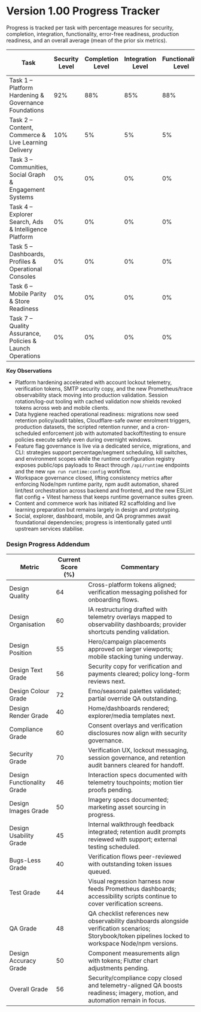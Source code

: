 # Version 1.00 Progress Tracker

Progress is tracked per task with percentage measures for security, completion, integration, functionality, error-free readiness, production readiness, and an overall average (mean of the prior six metrics).

| Task | Security Level | Completion Level | Integration Level | Functionality Level | Error-Free Level | Production Level | Overall Level |
| --- | --- | --- | --- | --- | --- | --- | --- |
| Task 1 – Platform Hardening & Governance Foundations | 92% | 88% | 85% | 88% | 89% | 88% | 88% |
| Task 2 – Content, Commerce & Live Learning Delivery | 10% | 5% | 5% | 5% | 5% | 0% | 5% |
| Task 3 – Communities, Social Graph & Engagement Systems | 0% | 0% | 0% | 0% | 0% | 0% | 0% |
| Task 4 – Explorer Search, Ads & Intelligence Platform | 0% | 0% | 0% | 0% | 0% | 0% | 0% |
| Task 5 – Dashboards, Profiles & Operational Consoles | 0% | 0% | 0% | 0% | 0% | 0% | 0% |
| Task 6 – Mobile Parity & Store Readiness | 0% | 0% | 0% | 0% | 0% | 0% | 0% |
| Task 7 – Quality Assurance, Policies & Launch Operations | 0% | 0% | 0% | 0% | 0% | 0% | 0% |

**Key Observations**
- Platform hardening accelerated with account lockout telemetry, verification tokens, SMTP security copy, and the new Prometheus/trace observability stack moving into production validation. Session rotation/log-out tooling with cached validation now shields revoked tokens across web and mobile clients.
- Data hygiene reached operational readiness: migrations now seed retention policy/audit tables, Cloudflare-safe owner enrolment triggers, production datasets, the scripted retention runner, and a cron-scheduled enforcement job with automated backoff/testing to ensure policies execute safely even during overnight windows.
- Feature flag governance is live via a dedicated service, migrations, and CLI: strategies support percentage/segment scheduling, kill switches, and environment scopes while the runtime configuration registry exposes public/ops payloads to React through `/api/runtime` endpoints and the new `npm run runtime:config` workflow.
- Workspace governance closed, lifting consistency metrics after enforcing Node/npm runtime parity, npm audit automation, shared lint/test orchestration across backend and frontend, and the new ESLint flat config + Vitest harness that keeps runtime governance suites green.
- Content and commerce work has initiated R2 scaffolding and live learning preparation but remains largely in design and prototyping.
- Social, explorer, dashboard, mobile, and QA programmes await foundational dependencies; progress is intentionally gated until upstream services stabilise.

### Design Progress Addendum
| Metric | Current Score (%) | Commentary |
| --- | --- | --- |
| Design Quality | 64 | Cross-platform tokens aligned; verification messaging polished for onboarding flows. |
| Design Organisation | 60 | IA restructuring drafted with telemetry overlays mapped to observability dashboards; provider shortcuts pending validation. |
| Design Position | 55 | Hero/campaign placements approved on larger viewports; mobile stacking tuning underway. |
| Design Text Grade | 56 | Security copy for verification and payments cleared; policy long-form reviews next. |
| Design Colour Grade | 72 | Emo/seasonal palettes validated; partial override QA outstanding. |
| Design Render Grade | 40 | Home/dashboards rendered; explorer/media templates next. |
| Compliance Grade | 60 | Consent overlays and verification disclosures now align with security governance. |
| Security Grade | 70 | Verification UX, lockout messaging, session governance, and retention audit banners cleared for handoff. |
| Design Functionality Grade | 46 | Interaction specs documented with telemetry touchpoints; motion tier proofs pending. |
| Design Images Grade | 50 | Imagery specs documented; marketing asset sourcing in progress. |
| Design Usability Grade | 45 | Internal walkthrough feedback integrated; retention audit prompts reviewed with support; external testing scheduled. |
| Bugs-Less Grade | 40 | Verification flows peer-reviewed with outstanding token issues queued. |
| Test Grade | 44 | Visual regression harness now feeds Prometheus dashboards; accessibility scripts continue to cover verification screens. |
| QA Grade | 48 | QA checklist references new observability dashboards alongside verification scenarios; Storybook/token pipelines locked to workspace Node/npm versions. |
| Design Accuracy Grade | 50 | Component measurements align with tokens; Flutter chart adjustments pending. |
| Overall Grade | 56 | Security/compliance copy closed and telemetry-aligned QA boosts readiness; imagery, motion, and automation remain in focus. |
